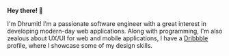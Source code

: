 **Hey there! :wave:**

I'm Dhrumit! I’m a passionate software engineer with a great interest in developing modern-day web applications. Along with programming, I'm also zealous about UX/UI for web and mobile applications, I have a [Dribbble](www.dribbble.com/dhrumitdk) profile, where I showcase some of my design skills.
